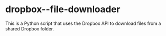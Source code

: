 # dropbox--file-downloader
This is a Python script that uses the Dropbox API to download files from a shared Dropbox folder.
